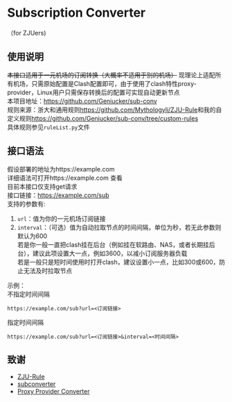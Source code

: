 # Subscription Converter
（for ZJUers)
## 使用说明
~~本接口适用于一元机场的订阅转换（大概率不适用于别的机场）~~ 现理论上适配所有机场，只需原始配置是Clash配置即可，由于使用了clash特性proxy-provider，Linux用户只需保存转换后的配置可实现自动更新节点<br>
本项目地址：<https://github.com/Geniucker/sub-conv><br>
规则来源：浙大和通用规则<https://github.com/Mythologyli/ZJU-Rule>和我的自定义规则<https://github.com/Geniucker/sub-conv/tree/custom-rules><br>
具体规则参见`ruleList.py`文件<br>

## 接口语法
假设部署的地址为https://example.com  
详细语法可打开https://example.com 查看  
目前本接口仅支持get请求  
接口链接：https://example.com/sub  
支持的参数有:<br>
  1. `url`：值为你的一元机场订阅链接  
  2. `interval`：（可选）值为自动拉取节点的时间间隔，单位为秒，若无此参数则默认为600  
    若是你一般一直把clash挂在后台（例如挂在软路由、NAS，或者长期挂后台），建议此项设置大一点，例如3600，以减小订阅服务器负载  
    若是一般只是短时间使用时打开clash，建议设置小一点，比如300或600，防止无法及时拉取节点

示例：  
不指定时间间隔
```
https://example.com/sub?url=<订阅链接>
```
指定时间间隔<br>
```
https://example.com/sub?url=<订阅链接>&interval=<时间间隔>
```

## 致谢
- [ZJU-Rule](https://github.com/Mythologyli/ZJU-Rule/)
- [subconverter](https://github.com/tindy2013/subconverter)
- [Proxy Provider Converter](https://github.com/qier222/proxy-provider-converter)

